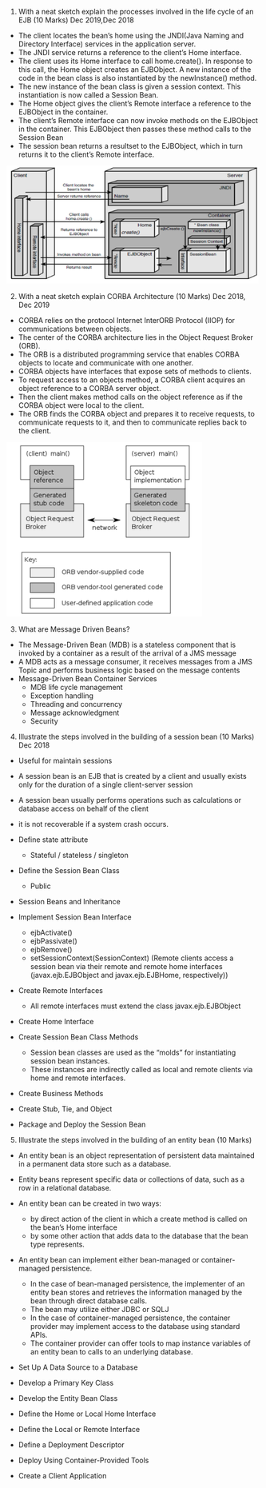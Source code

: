 1.  With a neat sketch explain the processes involved in the life cycle of an EJB (10 Marks) Dec 2019,Dec 2018
* The client locates the bean’s home using the JNDI(Java Naming and Directory Interface) services in the application server.
* The JNDI service returns a reference to the client’s Home interface.
* The client uses its Home interface to call home.create(). In response to this call, the Home object creates an EJBObject. A new instance of the code in the bean class is also instantiated by the newInstance() method.
* The new instance of the bean class is given a session context. This instantiation is now called a Session Bean.
* The Home object gives the client’s Remote interface a reference to the EJBObject in the container.
* The client’s Remote interface can now invoke methods on the EJBObject in the container. This EJBObject then passes these method calls to the Session Bean
* The session bean returns a resultset to the EJBObject, which in turn returns it to the client’s Remote interface.

![EJB Life Cycle](/img/1.png)

2. With a neat sketch explain CORBA Architecture (10 Marks) Dec 2018, Dec 2019

* CORBA relies on the protocol Internet InterORB Protocol (IIOP) for communications between objects. 
* The center of the CORBA architecture lies in the Object Request Broker (ORB).
* The ORB is a distributed programming service that enables CORBA objects to locate and communicate with one another.
* CORBA objects have interfaces that expose sets of methods to clients. 
* To request access to an objects method, a CORBA client acquires an object reference to a CORBA server object. 
* Then the client makes method calls on the object reference as if the CORBA object were local to the client.
* The ORB finds the CORBA object and prepares it to receive requests, to communicate requests to it, and then to communicate replies back to the client.

![CORBA](/img/2.png)

3. What are Message Driven Beans?

* The Message-Driven Bean (MDB) is a stateless component that is invoked by a container as a result of the arrival of a JMS message
* A MDB acts as a message consumer, it receives messages from a JMS Topic and performs business logic based on the message contents
* Message-Driven Bean Container Services
    * MDB life cycle management
    * Exception handling
    * Threading and concurrency
    * Message acknowledgment
    * Security
4. Illustrate the steps involved in the building of a session bean (10 Marks) Dec 2018

* Useful for maintain sessions
* A session bean is an EJB that is created by a client and usually exists only for the duration of a single client-server session
* A session bean usually performs operations such as calculations or database access on behalf of the client
* it is not recoverable if a system crash occurs.

* Define state attribute
   * Stateful / stateless / singleton
* Define the Session Bean Class
   * Public
* Session Beans and Inheritance
* Implement Session Bean Interface
   * ejbActivate()
   * ejbPassivate()
   * ejbRemove()
   * setSessionContext(SessionContext)
      (Remote clients access a session bean via their remote and remote home interfaces (javax.ejb.EJBObject and javax.ejb.EJBHome, respectively))
* Create Remote Interfaces
   * All remote interfaces must extend the class javax.ejb.EJBObject
* Create Home Interface
* Create Session Bean Class Methods
   * Session bean classes are used as the “molds” for instantiating session bean instances.
   * These instances are indirectly called as local and remote clients via home and remote interfaces.
* Create Business Methods
* Create Stub, Tie, and Object
* Package and Deploy the Session Bean

5. Illustrate the steps involved in the building of an entity bean (10 Marks) 

* An entity bean is an object representation of persistent data maintained in a permanent data store such as a database.
* Entity beans represent specific data or collections of data, such as a row in a relational database.
* An entity bean can be created in two ways:
   * by direct action of the client in which a create method is called on the bean’s Home interface
   * by some other action that adds data to the database that the bean type represents.
 
* An entity bean can implement either bean-managed or container-managed persistence.
   * In the case of bean-managed persistence, the implementer of an entity bean stores and retrieves the information managed by the bean through direct database calls. 
   * The bean may utilize either JDBC or SQLJ 
   * In the case of container-managed persistence, the container provider may implement access to the database using standard APIs. 
   * The container provider can offer tools to map instance variables of an entity bean to calls to an underlying database. 


* Set Up A Data Source to a Database
* Develop a Primary Key Class
* Develop the Entity Bean Class
* Define the Home or Local Home Interface
* Define the Local or Remote Interface
* Define a Deployment Descriptor
* Deploy Using Container-Provided Tools
* Create a Client Application








